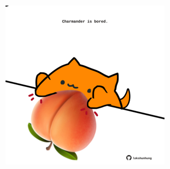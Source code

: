 <!-- built at 23/01/2021, 07:31:10 UTC -->
<p align="center">
  <img width="500" height="500" src="./ReadmeImage.svg">
</p>
